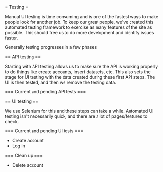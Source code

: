 = Testing =

Manual UI testing is time consuming and is one of the fastest ways to make people look for another job. To keep our great people, we've created this automated testing framework to exercise as many features of the site as possible. This should free us to do more development and identify issues faster.

Generally testing progresses in a few phases

== API testing ==

Starting with API testing allows us to make sure the API is working properly to do things like create accounts, insert datasets, etc.  This also sets the stage for UI testing with the data created during these first API steps.  The UI is then tested, and then we remove the testing data.

=== Current and pending API tests ===



== UI testing ==

We use Selenium for this and these steps can take a while. Automated UI testing isn't necessarily quick, and there are a lot of pages/features to check.


=== Current and pending UI tests ===

- Create account
- Log in




=== Clean up ===

- Delete account
